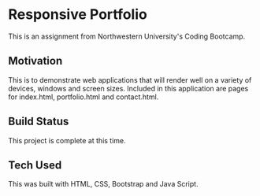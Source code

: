 
# Responsive Portfolio

This is an assignment from Northwestern University's Coding Bootcamp. 

## Motivation

This is to demonstrate web applications that will render well on a variety of devices, windows and screen sizes.  Included in this application are pages for index.html, portfolio.html and contact.html. 

## Build Status

This project is complete at this time.

## Tech Used

This was built with HTML, CSS, Bootstrap and Java Script.







